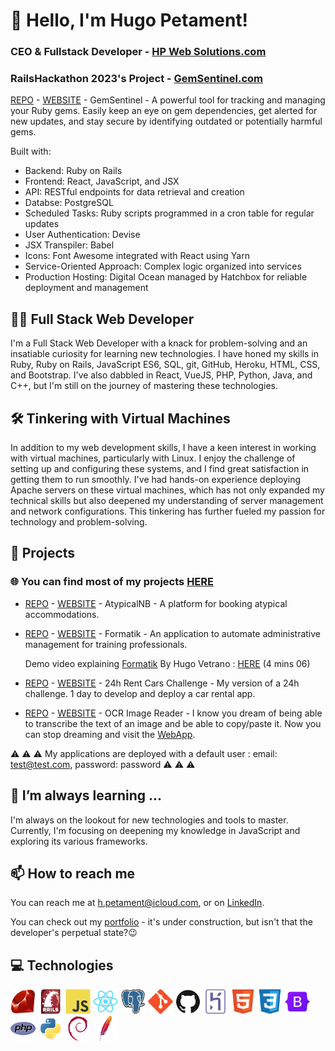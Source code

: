 # 👋 Hello, I'm Hugo Petament!

### CEO & Fullstack Developer - [HP Web Solutions.com](https://hpwebsolutions.fr)
### RailsHackathon 2023's Project - [GemSentinel.com](https://gemsentinel.com)

[REPO](https://github.com/Peuf54/GemSentinel.com) - [WEBSITE](https://gemsentinel.com) - GemSentinel - A powerful tool for tracking and managing your Ruby gems. Easily keep an eye on gem dependencies, get alerted for new updates, and stay secure by identifying outdated or potentially harmful gems.

Built with:
-  Backend: Ruby on Rails
-  Frontend: React, JavaScript, and JSX
-  API: RESTful endpoints for data retrieval and creation
-  Databse: PostgreSQL
-  Scheduled Tasks: Ruby scripts programmed in a cron table for regular updates
-  User Authentication: Devise
-  JSX Transpiler: Babel
-  Icons: Font Awesome integrated with React using Yarn
-  Service-Oriented Approach: Complex logic organized into services
-  Production Hosting: Digital Ocean managed by Hatchbox for reliable deployment and management

## 👨‍💻 Full Stack Web Developer

I'm a Full Stack Web Developer with a knack for problem-solving and an insatiable curiosity for learning new technologies. I have honed my skills in Ruby, Ruby on Rails, JavaScript ES6, SQL, git, GitHub, Heroku, HTML, CSS, and Bootstrap. I've also dabbled in React, VueJS, PHP, Python, Java, and C++, but I'm still on the journey of mastering these technologies.

## 🛠️ Tinkering with Virtual Machines

In addition to my web development skills, I have a keen interest in working with virtual machines, particularly with Linux. I enjoy the challenge of setting up and configuring these systems, and I find great satisfaction in getting them to run smoothly. I've had hands-on experience deploying Apache servers on these virtual machines, which has not only expanded my technical skills but also deepened my understanding of server management and network configurations. This tinkering has further fueled my passion for technology and problem-solving.

## 🚀 Projects

### 🌐 You can find most of my projects [HERE](https://www.hugoptm.fr/)

- [REPO](https://github.com/Peuf54/AtypicalnB) - [WEBSITE](https://atypicalnb.hugoptm.fr) - AtypicalNB - A platform for booking atypical accommodations.
- [REPO](https://github.com/Peuf54/Formatik) - [WEBSITE](https://formatik.hugoptm.fr) - Formatik - An application to automate administrative management for training professionals.
  
    Demo video explaining [Formatik](https://formatik.hugoptm.fr) By Hugo Vetrano : [HERE](https://www.youtube.com/watch?v=fV_ARazQq-M) (4 mins 06)
- [REPO](https://github.com/Peuf54/24h-rent-cars-challenge) - [WEBSITE](https://24h-rent-cars-challenge.hugoptm.fr) - 24h Rent Cars Challenge - My version of a 24h challenge. 1 day to develop and deploy a car rental app.
- [REPO](https://github.com/Peuf54/ocr-image-reader) - [WEBSITE](https://ocr-image-reader.hugoptm.fr) - OCR Image Reader - I know you dream of being able to transcribe the text of an image and be able to copy/paste it. Now you can stop dreaming and visit the [WebApp](https://ocr-image-reader.hugoptm.fr).

⚠️ ⚠️ ⚠️ My applications are deployed with a default user : email: test@test.com, password: password ⚠️ ⚠️ ⚠️

## 🌱 I’m always learning ...

I'm always on the lookout for new technologies and tools to master. Currently, I'm focusing on deepening my knowledge in JavaScript and exploring its various frameworks.

## 📫 How to reach me

You can reach me at h.petament@icloud.com, or on [LinkedIn](https://www.linkedin.com/in/hugo-petament/). 

You can check out my [portfolio](https://www.hugoptm.fr/) - it's under construction, but isn't that the developer's perpetual state?😉

## 💻 Technologies

<p align="left">
  <img src="https://raw.githubusercontent.com/devicons/devicon/master/icons/ruby/ruby-original.svg" alt="ruby" width="40" height="40"/>
  <img src="https://raw.githubusercontent.com/devicons/devicon/master/icons/rails/rails-original-wordmark.svg" alt="rails" width="40" height="40"/>
  <img src="https://raw.githubusercontent.com/devicons/devicon/master/icons/javascript/javascript-original.svg" alt="javascript" width="40" height="40"/>
  <img src="https://raw.githubusercontent.com/devicons/devicon/master/icons/react/react-original.svg" alt="react" width="40" height="40"/>
  <img src="https://raw.githubusercontent.com/devicons/devicon/master/icons/postgresql/postgresql-original.svg" alt="postgresql" width="40" height="40"/>
  <img src="https://raw.githubusercontent.com/devicons/devicon/master/icons/git/git-original.svg" alt="git" width="40" height="40"/>
  <img src="https://raw.githubusercontent.com/devicons/devicon/master/icons/github/github-original.svg" alt="github" width="40" height="40"/>
  <img src="https://raw.githubusercontent.com/devicons/devicon/master/icons/heroku/heroku-original.svg" alt="heroku" width="40" height="40"/>
  <img src="https://raw.githubusercontent.com/devicons/devicon/master/icons/html5/html5-original.svg" alt="html5" width="40" height="40"/>
  <img src="https://raw.githubusercontent.com/devicons/devicon/master/icons/css3/css3-original.svg" alt="css3" width="40" height="40"/>
  <img src="https://raw.githubusercontent.com/devicons/devicon/master/icons/bootstrap/bootstrap-original.svg" alt="bootstrap" width="40" height="40"/>
  <img src="https://raw.githubusercontent.com/devicons/devicon/master/icons/php/php-original.svg" alt="php" width="40" height="40"/>
  <img src="https://raw.githubusercontent.com/devicons/devicon/master/icons/python/python-original.svg" alt="python" width="40" height="40"/>
  <img src="https://raw.githubusercontent.com/devicons/devicon/master/icons/debian/debian-original.svg" alt="debian" width="40" height="40"/>
  <img src="https://raw.githubusercontent.com/devicons/devicon/master/icons/apache/apache-original.svg" alt="apache" width="40" height="40"/>
</p>
